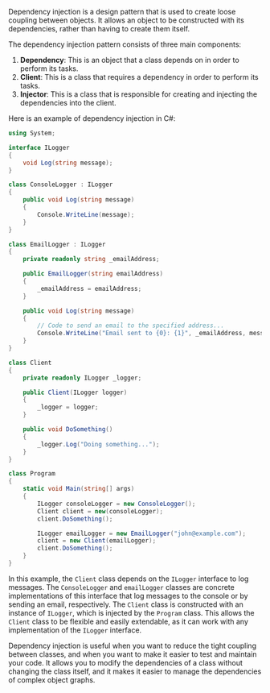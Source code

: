 Dependency injection is a design pattern that is used to create loose coupling between objects. It allows an object to be constructed with its dependencies, rather than having to create them itself.

The dependency injection pattern consists of three main components:

1.  **Dependency**: This is an object that a class depends on in order to perform its tasks.
2.  **Client**: This is a class that requires a dependency in order to perform its tasks.
3.  **Injector**: This is a class that is responsible for creating and injecting the dependencies into the client.

Here is an example of dependency injection in C#:
```cs
using System;

interface ILogger
{
    void Log(string message);
}

class ConsoleLogger : ILogger
{
    public void Log(string message)
    {
        Console.WriteLine(message);
    }
}

class EmailLogger : ILogger
{
    private readonly string _emailAddress;

    public EmailLogger(string emailAddress)
    {
        _emailAddress = emailAddress;
    }

    public void Log(string message)
    {
        // Code to send an email to the specified address...
        Console.WriteLine("Email sent to {0}: {1}", _emailAddress, message);
    }
}

class Client
{
    private readonly ILogger _logger;

    public Client(ILogger logger)
    {
        _logger = logger;
    }

    public void DoSomething()
    {
        _logger.Log("Doing something...");
    }
}

class Program
{
    static void Main(string[] args)
    {
        ILogger consoleLogger = new ConsoleLogger();
        Client client = new(consoleLogger);
        client.DoSomething();

        ILogger emailLogger = new EmailLogger("john@example.com");
        client = new Client(emailLogger);
        client.DoSomething();
    }
}
```

In this example, the `Client` class depends on the `ILogger` interface to log messages. The `ConsoleLogger` and `emailLogger` classes are concrete implementations of this interface that log messages to the console or by sending an email, respectively. The `Client` class is constructed with an instance of `ILogger`, which is injected by the `Program` class. This allows the `Client` class to be flexible and easily extendable, as it can work with any implementation of the `ILogger` interface.

Dependency injection is useful when you want to reduce the tight coupling between classes, and when you want to make it easier to test and maintain your code. It allows you to modify the dependencies of a class without changing the class itself, and it makes it easier to manage the dependencies of complex object graphs.